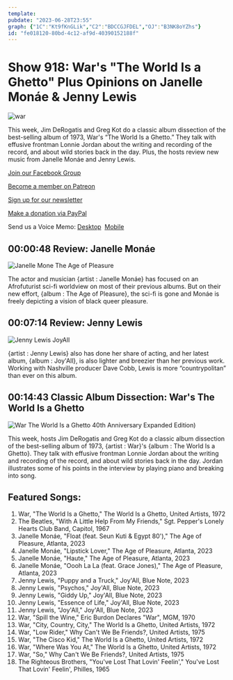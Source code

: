 ```yaml
---
template: 
pubdate: "2023-06-28T23:55"
graph: {"1C":"Kt9fKnGLik","C2":"BDCCGJFDEL","OJ":"B3NK8oYZhs"}
id: "fe018120-80bd-4c12-af9d-40390152188f"
---
```






# Show 918: War's "The World Is a Ghetto" Plus Opinions on Janelle Monáe & Jenny Lewis

![war](https://static.soundopinions.org/images/2023/war-the-world-is-a-ghetto.jpg)

This week, Jim DeRogatis and Greg Kot do a classic album dissection of the best-selling album of 1973, War's “The World Is a Ghetto.” They talk with effusive frontman Lonnie Jordan about the writing and recording of the record, and about wild stories back in the day. Plus, the hosts review new music from Janelle Monáe and Jenny Lewis.

[Join our Facebook Group](https://bit.ly/3sivr9T)

[Become a member on Patreon](https://bit.ly/3slWZvc)

[Sign up for our newsletter](https://bit.ly/3eEvRnG)

[Make a donation via PayPal](https://bit.ly/3dmt9lU)

Send us a Voice Memo: [Desktop](bit.ly/2RyD5Ah)  [Mobile](sayhi.chat/soundops)



## 00:00:48 Review: Janelle Monáe

![Janelle Mone The Age of Pleasure](https://static.soundopinions.org/assets/918/1C2.jpg)

The actor and musician {artist : Janelle Monáe} has focused on an Afrofuturist sci-fi worldview on most of their previous albums. But on their new effort, {album : The Age of Pleasure}, the sci-fi is gone and Monáe is freely depicting a vision of black queer pleasure.



## 00:07:14 Review: Jenny Lewis

![Jenny Lewis JoyAll](https://static.soundopinions.org/assets/918/C22.jpg)

{artist : Jenny Lewis} also has done her share of acting, and her latest album, {album : Joy'All}, is also lighter and breezier than her previous work. Working with Nashville producer Dave Cobb, Lewis is more “countrypolitan” than ever on this album.



## 00:14:43 Classic Album Dissection: War's The World Is a Ghetto

![War The World Is a Ghetto 40th Anniversary Expanded Edition)](https://static.soundopinions.org/assets/918/OJ12.jpg)

This week, hosts Jim DeRogatis and Greg Kot do a classic album dissection of the best-selling album of 1973, {artist : War}'s {album : The World Is a Ghetto}. They talk with effusive frontman Lonnie Jordan about the writing and recording of the record, and about wild stories back in the day. Jordan illustrates some of his points in the interview by playing piano and breaking into song.



## Featured Songs:

1. War, "The World Is a Ghetto," The World Is a Ghetto, United Artists, 1972
2. The Beatles, "With A Little Help From My Friends," Sgt. Pepper's Lonely Hearts Club Band, Capitol, 1967
3. Janelle Monáe, "Float (feat. Seun Kuti & Egypt 80')," The Age of Pleasure, Atlanta, 2023
4. Janelle Monáe, "Lipstick Lover," The Age of Pleasure, Atlanta, 2023
5. Janelle Monáe, "Haute," The Age of Pleasure, Atlanta, 2023
6. Janelle Monáe, "Oooh La La (feat. Grace Jones)," The Age of Pleasure, Atlanta, 2023
7. Jenny Lewis, "Puppy and a Truck," Joy'All, Blue Note, 2023
8. Jenny Lewis, "Psychos," Joy'All, Blue Note, 2023
9. Jenny Lewis, "Giddy Up," Joy'All, Blue Note, 2023
10. Jenny Lewis, "Essence of Life," Joy'All, Blue Note, 2023
11. Jenny Lewis, "Joy'All," Joy'All, Blue Note, 2023
12. War, "Spill the Wine," Eric Burdon Declares "War", MGM, 1970
13. War, "City, Country, City," The World Is a Ghetto, United Artists, 1972
14. War, "Low Rider," Why Can't We Be Friends?, United Artists, 1975
15. War, "The Cisco Kid," The World Is a Ghetto, United Artists, 1972
16. War, "Where Was You At," The World Is a Ghetto, United Artists, 1972
17. War, "So," Why Can't We Be Friends?, United Artists, 1975
18. The Righteous Brothers, "You've Lost That Lovin' Feelin'," You've Lost That Lovin' Feelin', Philles, 1965